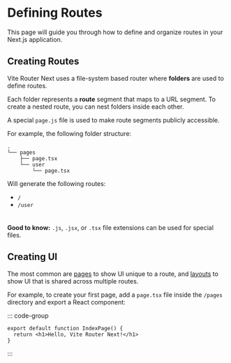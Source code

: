 # Defining Routes

This page will guide you through how to define and organize routes in your Next.js application.

## Creating Routes

Vite Router Next uses a file-system based router where **folders** are used to define routes.

Each folder represents a **route** segment that maps to a URL segment. To create a nested route, you can nest folders inside each other.

A special `page.js` file is used to make route segments publicly accessible.

For example, the following folder structure:

```
.
└── pages
    ├── page.tsx
    └── user
        └── page.tsx
```

Will generate the following routes:
- `/`
- `/user`

<div class="tip custom-block" style="padding-top: 8px">

**Good to know:** `.js`, `.jsx`, or `.tsx` file extensions can be used for special files.

</div>


## Creating UI
The most common are [pages](./pages-and-layouts.md#pages) to show UI unique to a route, and [layouts](./pages-and-layouts.md#layouts) to show UI that is shared across multiple routes.

For example, to create your first page, add a `page.tsx` file inside the `/pages` directory and export a React component:

::: code-group

```tsx [pages/page.tsx]
export default function IndexPage() {
  return <h1>Hello, Vite Router Next!</h1>
}
```

:::
